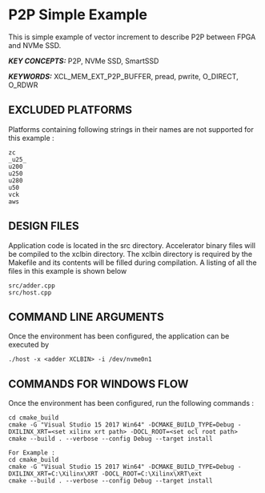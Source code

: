 P2P Simple Example
======================

This is simple example of vector increment to describe P2P between FPGA and NVMe SSD.

***KEY CONCEPTS:*** P2P, NVMe SSD, SmartSSD

***KEYWORDS:*** XCL_MEM_EXT_P2P_BUFFER, pread, pwrite, O_DIRECT, O_RDWR

## EXCLUDED PLATFORMS
Platforms containing following strings in their names are not supported for this example :
```
zc
_u25_
u200
u250
u280
u50
vck
aws
```

##  DESIGN FILES
Application code is located in the src directory. Accelerator binary files will be compiled to the xclbin directory. The xclbin directory is required by the Makefile and its contents will be filled during compilation. A listing of all the files in this example is shown below

```
src/adder.cpp
src/host.cpp
```

##  COMMAND LINE ARGUMENTS
Once the environment has been configured, the application can be executed by
```
./host -x <adder XCLBIN> -i /dev/nvme0n1
```

##  COMMANDS FOR WINDOWS FLOW
Once the environment has been configured, run the following commands : 
```
cd cmake_build
cmake -G "Visual Studio 15 2017 Win64" -DCMAKE_BUILD_TYPE=Debug -DXILINX_XRT=<set xilinx xrt path> -DOCL_ROOT=<set ocl root path>
cmake --build . --verbose --config Debug --target install

For Example : 
cd cmake_build
cmake -G "Visual Studio 15 2017 Win64" -DCMAKE_BUILD_TYPE=Debug -DXILINX_XRT=C:\Xilinx\XRT -DOCL_ROOT=C:\Xilinx\XRT\ext
cmake --build . --verbose --config Debug --target install
```
